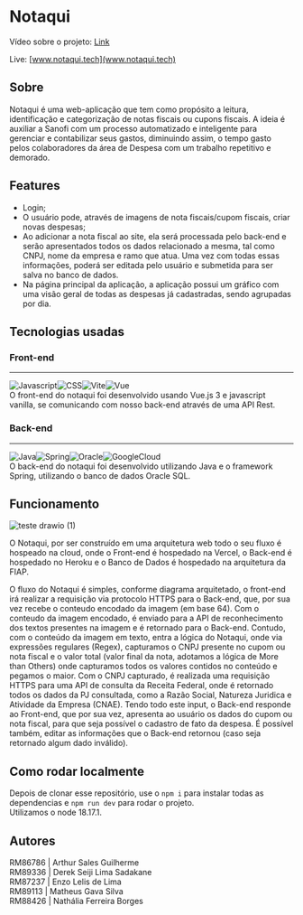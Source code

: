 # Notaqui
Vídeo sobre o projeto: [Link](https://youtu.be/OFvhe_3UgT4)

Live: [www.notaqui.tech](www.notaqui.tech)

## Sobre
Notaqui é uma web-aplicação que tem como propósito a leitura, identificação e categorização de notas fiscais ou cupons fiscais. A ideia é auxiliar a Sanofi com um processo automatizado e inteligente para gerenciar e contabilizar seus gastos, diminuindo assim, o tempo gasto pelos colaboradores da área de Despesa com um trabalho repetitivo e demorado.

## Features
- Login;
- O usuário pode, através de imagens de nota fiscais/cupom fiscais, criar novas despesas;
- Ao adicionar a nota fiscal ao site, ela será processada pelo back-end e serão apresentados todos os dados relacionado a mesma, tal como CNPJ, nome da empresa e ramo que atua. Uma vez com todas essas informações, poderá ser editada pelo usuário e submetida para ser salva no banco de dados.
- Na página principal da aplicação, a aplicação possui um gráfico com uma visão geral de todas as despesas já cadastradas, sendo agrupadas por dia.

## Tecnologias usadas

### Front-end
----
 <div style="display:flex">
    <a><img src="https://img.shields.io/badge/JavaScript-F7DF1E?style=for-the-badge&logo=javascript&logoColor=black" alt="Javascript"/></a>
 <a>
   <img src="https://img.shields.io/badge/CSS-239120?&style=for-the-badge&logo=css3&logoColor=white" alt="CSS"/>
  </a>   
 <a>
   <img src="https://img.shields.io/badge/vite-%23646CFF.svg?style=for-the-badge&logo=vite&logoColor=white" alt="Vite"/>
  </a>
 <a>
   <img src="https://img.shields.io/badge/vuejs-%2335495e.svg?style=for-the-badge&logo=vuedotjs&logoColor=%234FC08D" alt="Vue"/>
  </a>  
</div>
O front-end do notaqui foi desenvolvido usando Vue.js 3 e javascript vanilla, se comunicando com nosso back-end através de uma API Rest.

### Back-end
----
<div style="display:flex">
 <a><img src="https://img.shields.io/badge/java-%23ED8B00.svg?style=for-the-badge&logo=openjdk&logoColor=white" alt="Java" /></a>
 <a><img src="https://img.shields.io/badge/spring-%236DB33F.svg?style=for-the-badge&logo=spring&logoColor=white" alt="Spring"/></a>
 <a><img src="https://img.shields.io/badge/Oracle-F80000?style=for-the-badge&logo=oracle&logoColor=white" alt="Oracle"/></a>
 <a><img src="https://img.shields.io/badge/GoogleCloud-%234285F4.svg?style=for-the-badge&logo=google-cloud&logoColor=white" alt="GoogleCloud"/></a>
</div>
O back-end do notaqui foi desenvolvido utilizando Java e o framework Spring, utilizando o banco de dados Oracle SQL.

## Funcionamento

![teste drawio (1)](https://github.com/nathborges/notaqui-frontend/assets/84536972/f3729aea-3328-4cca-afad-9a0333a57769)

O Notaqui, por ser construído em uma arquitetura web todo o seu fluxo é hospeado na cloud, onde o Front-end é hospedado na Vercel, o Back-end é hospedado no Heroku e o Banco de Dados é hospedado na arquitetura da FIAP.

O fluxo do Notaqui é simples, conforme diagrama arquitetado, o front-end irá realizar a requisição via protocolo HTTPS para o Back-end, que, por sua vez recebe o conteudo encodado da imagem (em base 64). Com o conteudo da imagem encodado, é enviado para a API de reconhecimento dos textos presentes na imagem e é retornado para o Back-end. Contudo, com o conteúdo da imagem em texto, entra a lógica do Notaqui, onde via expressões regulares (Regex), capturamos o CNPJ presente no cupom ou nota fiscal e o valor total (valor final da nota, adotamos a lógica de More than Others) onde capturamos todos os valores contidos no conteúdo e pegamos o maior. Com o CNPJ capturado, é realizada uma requisição HTTPS para uma API de consulta da Receita Federal, onde é retornado todos os dados da PJ consultada, como a Razão Social, Natureza Juridica e Atividade da Empresa (CNAE). Tendo todo este input, o Back-end responde ao Front-end, que por sua vez, apresenta ao usuário os dados do cupom ou nota fiscal, para que seja possível o cadastro de fato da despesa. É possível também, editar as informações que o Back-end retornou (caso seja retornado algum dado inválido).

## Como rodar localmente
Depois de clonar esse repositório, use o `npm i` para instalar todas as dependencias e `npm run dev` para rodar o projeto.
<br>Utilizamos o node 18.17.1.</br>

## Autores
RM86786 | Arthur Sales Guilherme <br>
RM89336 | Derek Seiji Lima Sadakane <br>
RM87237 | Enzo Lelis de Lima <br>
RM89113 | Matheus Gava Silva <br>
RM88426 | Nathália Ferreira Borges <br>

  

